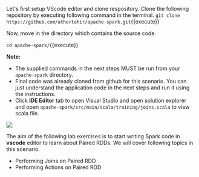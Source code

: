 Let's first setup VScode editor and clone respository. Clone the following repository by executing following command in the terminal.
`git clone https://github.com/athertahir/apache-spark.git`{{execute}}

Now, move in the directory which contains the source code.

`cd apache-spark/`{{execute}}


**Note:**
- The supplied commands in the next steps MUST be run from your `apache-spark` directory. 
- Final code was already cloned from github for this scenario. You can just understand the application code in the next steps and run it using the instructions.
- Click **IDE Editor** tab to open Visual Studio and open solution explorer and open `apache-spark/src/main/scala/training/joins.scala` to view scala file.

![](https://github.com/fenago/katacoda-scenarios/raw/master/apache-spark/1.JPG)


The aim of the following lab exercises is to start writing Spark code in **vscode** editor to learn about Paired RDDs.
We will cover following topics in this scenario.
- Performing Joins on Paired RDD
- Performing Actions on Paired RDD
